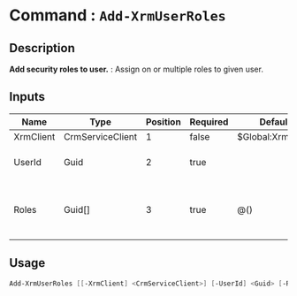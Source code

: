 ﻿# Command : `Add-XrmUserRoles` 

## Description

**Add security roles to user.** : Assign on or multiple roles to given user.

## Inputs

Name|Type|Position|Required|Default|Description
----|----|--------|--------|-------|-----------
XrmClient|CrmServiceClient|1|false|$Global:XrmClient|
UserId|Guid|2|true||System user unique identifier.
Roles|Guid[]|3|true|@()|Roles unique identifier array to add.


## Usage

```Powershell 
Add-XrmUserRoles [[-XrmClient] <CrmServiceClient>] [-UserId] <Guid> [-Roles] <Guid[]> [<CommonParameters>]
``` 


